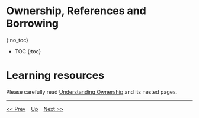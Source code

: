 # Ownership, References and Borrowing
{:no_toc}

* TOC
{:toc}

# Learning resources
Please carefully read [Understanding Ownership](https://doc.rust-lang.org/book/ch04-00-understanding-ownership.html) and its nested  pages.

---
[<< Prev](./structs.md) &ensp; [Up](../index.md) &ensp; [Next >>]()